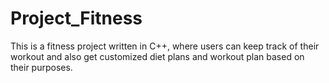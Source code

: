 # Project_Fitness
This is a fitness project written in C++, where users can keep track of their workout and also get customized diet plans and workout plan based on their purposes. 

